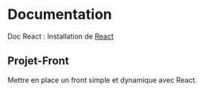 # Documentation

Doc React : Installation de [React](https://create-react-app.dev/docs/getting-started/)

## Projet-Front

Mettre en place un front simple et dynamique avec React.
